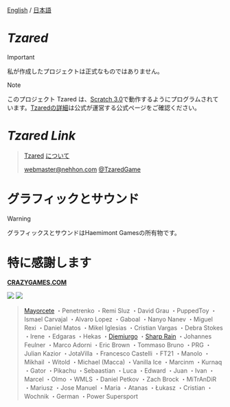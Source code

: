 [English](https://github.com/kenuun/Tzared/blob/app/README/en-us.md) / [日本語](https://github.com/kenuun/Tzared/blob/app/README/ja-jp.md)

# ***Tzared***
> [!IMPORTANT]
> 私が作成したプロジェクトは正式なものではありません。

> [!NOTE]
> このプロジェクト Tzared は、[Scratch 3.0](https://scratch.mit.edu/)で動作するようにプログラムされています。[Tzaredの詳細](https://tza.red/#About)は公式が運営する公式ページをご確認ください。

# ***Tzared Link***
> [Tzared](https://tza.red/)
> [について](https://tza.red/#About)
> 
> webmaster@nehhon.com
> [@TzaredGame](https://twitter.com/TzaredGame)

# グラフィックとサウンド
> [!WARNING]
> グラフィックスとサウンドはHaemimont Gamesの所有物です。


# 特に感謝します

**[CRAZYGAMES.COM](https://www.crazygames.com/c/io)**

![](https://tza.red/nehhon/cloudflare.svg)
![](https://tza.red/nehhon/fini.png)

>[Mayorcete](https://www.youtube.com/MayorceteGamingTV)
・Penetrenko
・Remi Sluz
・David Grau
・PuppedToy
・Ismael Carvajal
・Alvaro Lopez
・Gaboal
・Nanyo Nanev
・Miguel Rexi
・Daniel Matos
・Mikel Iglesias
・Cristian Vargas
・Debra Stokes
・Irene
・Edgaras
・Hekas
・[Diemiurgo](https://soundcloud.com/diemiurgo)
・[Sharp Rain](https://www.youtube.com/user/rainheart666787)
・Johannes Feulner
・Marco Adorni
・Eric Brown
・Tommaso Bruno
・PRG
・Julian Kazior
・JotaVilla
・Francesco Castelli
・FT21
・Manolo
・Mikhail
・Witold
・Michael (Macca)
・Vanilla Ice
・Marcinm
・Kurnaq
・Gator
・Pikachu
・Sebaastian
・Luca
・Edward
・Juan
・Ivan
・Marcel
・Olmo
・WMLS
・Daniel Petkov
・Zach Brock
・MiTrAnDiR
・Mariusz
・Jose Manuel
・Maria
・Atanas
・Łukasz
・Cristian
・Wochnik
・German
・Power Supersport
